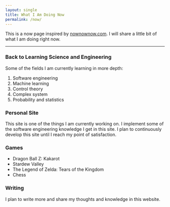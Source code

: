 ```yaml
---
layout: single
title: What I Am Doing Now
permalink: /now/
---
```

This is a now page inspired by [nownownow.com](https://nownownow.com/). I will share a little bit of what I am doing right now.

<hr>

### Back to Learning Science and Engineering
Some of the fields I am currently learning in more depth:
1. Software engineering
2. Machine learning
3. Control theory
4. Complex system
5. Probability and statistics

### Personal Site
This site is one of the things I am currently working on. I implement some of the software engineering knowledge I get in this site. I plan to continuously develop this site until I reach my point of satisfaction.

### Games
- Dragon Ball Z: Kakarot
- Stardew Valley
- The Legend of Zelda: Tears of the Kingdom
- Chess

### Writing
I plan to write more and share my thoughts and knowledge in this website.
